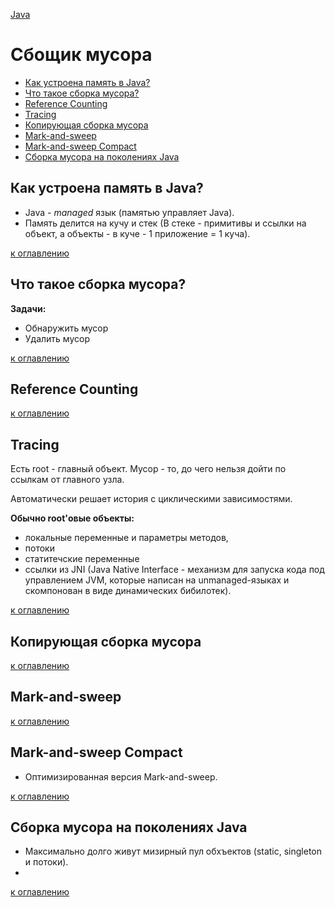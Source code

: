 [Java](README.md)

# Сбощик мусора
  - [Как устроена память в Java?](#как-устроена-память-в-java)
  - [Что такое сборка мусора?](#что-такое-сборка-мусора)
  - [Reference Counting](#reference-counting)
  - [Tracing](#tracing)
  - [Копирующая сборка мусора](#копирующая-сборка-мусора)
  - [Mark-and-sweep](#mark-and-sweep)
  - [Mark-and-sweep Compact](#mark-and-sweep-compact)
  - [Сборка мусора на поколениях Java](#сборка-мусора-на-поколениях-java)


## Как устроена память в Java?
+ Java - _managed_ язык (памятью управляет Java).
+ Память делится на кучу и стек (В стеке - примитивы и ссылки на объект, а объекты - в куче - 1 приложение = 1 куча).

[к оглавлению](#garbage-collection)

## Что такое сборка мусора?
__Задачи:__
+ Обнаружить мусор
+ Удалить мусор

[к оглавлению](#garbage-collection)

## Reference Counting

[к оглавлению](#garbage-collection)

## Tracing
Есть root - главный объект. Мусор - то, до чего нельзя дойти по ссылкам от главного узла.

Автоматически решает история с циклическими зависимостями.

__Обычно root'овые объекты:__
+ локальные переменные и параметры методов,
+ потоки
+ статитечские переменные
+ ссылки из JNI (Java Native Interface - механизм для запуска кода под управлением JVM, которые написан на unmanaged-языках и скомпонован в виде динамических бибилотек).

[к оглавлению](#garbage-collection)

## Копирующая сборка мусора

[к оглавлению](#garbage-collection)

## Mark-and-sweep

[к оглавлению](#garbage-collection)

## Mark-and-sweep Compact
+ Оптимизированная версия Mark-and-sweep.

[к оглавлению](#garbage-collection)

## Сборка мусора на поколениях Java
+ Максимально долго живут мизирный пул обхъектов (static, singleton и потоки).
+ 

[к оглавлению](#garbage-collection)

